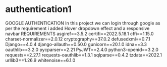 # authentication1
GOOGLE AUTHENTICATION
In this project we can login through google
as per the requirement i added Hover dropdown effect and a responsive navbar 
REQUIREMENTS
asgiref==3.5.2
certifi==2022.5.18.1
cffi==1.15.0
charset-normalizer==2.0.12
cryptography==37.0.2
defusedxml==0.7.1
Django==4.0.4
django-allauth==0.50.0
gunicorn==20.1.0
idna==3.3
oauthlib==3.2.0
pycparser==2.21
PyJWT==2.4.0
python3-openid==3.2.0
requests==2.27.1
requests-oauthlib==1.3.1
sqlparse==0.4.2
tzdata==2022.1
urllib3==1.26.9
whitenoise==6.1.0
